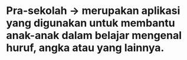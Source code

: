 # Pra-sekolah -> merupakan aplikasi yang digunakan untuk membantu anak-anak dalam belajar mengenal huruf, angka atau yang lainnya. 
